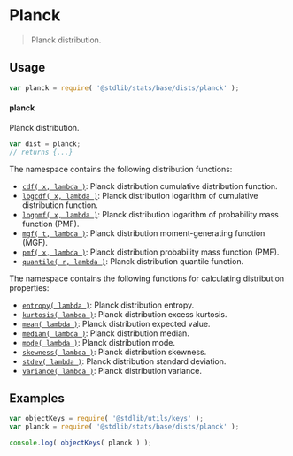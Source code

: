 <!--

@license Apache-2.0

Copyright (c) 2025 The Stdlib Authors.

Licensed under the Apache License, Version 2.0 (the "License");
you may not use this file except in compliance with the License.
You may obtain a copy of the License at

   http://www.apache.org/licenses/LICENSE-2.0

Unless required by applicable law or agreed to in writing, software
distributed under the License is distributed on an "AS IS" BASIS,
WITHOUT WARRANTIES OR CONDITIONS OF ANY KIND, either express or implied.
See the License for the specific language governing permissions and
limitations under the License.

-->

# Planck

> Planck distribution.

<section class="usage">

## Usage

```javascript
var planck = require( '@stdlib/stats/base/dists/planck' );
```

#### planck

Planck distribution.

```javascript
var dist = planck;
// returns {...}
```

The namespace contains the following distribution functions:

<!-- <toc pattern="*+(cdf|pmf|mgf|quantile)*"> -->

<div class="namespace-toc">

-   <span class="signature">[`cdf( x, lambda )`][@stdlib/stats/base/dists/planck/cdf]</span><span class="delimiter">: </span><span class="description">Planck distribution cumulative distribution function.</span>
-   <span class="signature">[`logcdf( x, lambda )`][@stdlib/stats/base/dists/planck/logcdf]</span><span class="delimiter">: </span><span class="description">Planck distribution logarithm of cumulative distribution function.</span>
-   <span class="signature">[`logpmf( x, lambda )`][@stdlib/stats/base/dists/planck/logpmf]</span><span class="delimiter">: </span><span class="description">Planck distribution logarithm of probability mass function (PMF).</span>
-   <span class="signature">[`mgf( t, lambda )`][@stdlib/stats/base/dists/planck/mgf]</span><span class="delimiter">: </span><span class="description">Planck distribution moment-generating function (MGF).</span>
-   <span class="signature">[`pmf( x, lambda )`][@stdlib/stats/base/dists/planck/pmf]</span><span class="delimiter">: </span><span class="description">Planck distribution probability mass function (PMF).</span>
-   <span class="signature">[`quantile( r, lambda )`][@stdlib/stats/base/dists/planck/quantile]</span><span class="delimiter">: </span><span class="description">Planck distribution quantile function.</span>

</div>

<!-- </toc> -->

The namespace contains the following functions for calculating distribution properties:

<!-- <toc pattern="*+(entropy|kurtosis|mean|median|mode|skewness|stdev|variance)*"> -->

<div class="namespace-toc">

-   <span class="signature">[`entropy( lambda )`][@stdlib/stats/base/dists/planck/entropy]</span><span class="delimiter">: </span><span class="description">Planck distribution entropy.</span>
-   <span class="signature">[`kurtosis( lambda )`][@stdlib/stats/base/dists/planck/kurtosis]</span><span class="delimiter">: </span><span class="description">Planck distribution excess kurtosis.</span>
-   <span class="signature">[`mean( lambda )`][@stdlib/stats/base/dists/planck/mean]</span><span class="delimiter">: </span><span class="description">Planck distribution expected value.</span>
-   <span class="signature">[`median( lambda )`][@stdlib/stats/base/dists/planck/median]</span><span class="delimiter">: </span><span class="description">Planck distribution median.</span>
-   <span class="signature">[`mode( lambda )`][@stdlib/stats/base/dists/planck/mode]</span><span class="delimiter">: </span><span class="description">Planck distribution mode.</span>
-   <span class="signature">[`skewness( lambda )`][@stdlib/stats/base/dists/planck/skewness]</span><span class="delimiter">: </span><span class="description">Planck distribution skewness.</span>
-   <span class="signature">[`stdev( lambda )`][@stdlib/stats/base/dists/planck/stdev]</span><span class="delimiter">: </span><span class="description">Planck distribution standard deviation.</span>
-   <span class="signature">[`variance( lambda )`][@stdlib/stats/base/dists/planck/variance]</span><span class="delimiter">: </span><span class="description">Planck distribution variance.</span>

</div>

<!-- </toc> -->

</section>

<!-- /.usage -->

<section class="examples">

## Examples

<!-- eslint no-undef: "error" -->

```javascript
var objectKeys = require( '@stdlib/utils/keys' );
var planck = require( '@stdlib/stats/base/dists/planck' );

console.log( objectKeys( planck ) );
```

</section>

<!-- /.examples -->

<!-- Section for related `stdlib` packages. Do not manually edit this section, as it is automatically populated. -->

<section class="related">

</section>

<!-- /.related -->

<!-- Section for all links. Make sure to keep an empty line after the `section` element and another before the `/section` close. -->

<section class="links">

[@stdlib/stats/base/dists/planck/cdf]: https://github.com/stdlib-js/stdlib/tree/develop/lib/node_modules/@stdlib/stats/base/dists/planck/cdf

[@stdlib/stats/base/dists/planck/entropy]: https://github.com/stdlib-js/stdlib/tree/develop/lib/node_modules/@stdlib/stats/base/dists/planck/entropy

[@stdlib/stats/base/dists/planck/kurtosis]: https://github.com/stdlib-js/stdlib/tree/develop/lib/node_modules/@stdlib/stats/base/dists/planck/kurtosis

[@stdlib/stats/base/dists/planck/logcdf]: https://github.com/stdlib-js/stdlib/tree/develop/lib/node_modules/@stdlib/stats/base/dists/planck/logcdf

[@stdlib/stats/base/dists/planck/logpmf]: https://github.com/stdlib-js/stdlib/tree/develop/lib/node_modules/@stdlib/stats/base/dists/planck/logpmf

[@stdlib/stats/base/dists/planck/mean]: https://github.com/stdlib-js/stdlib/tree/develop/lib/node_modules/@stdlib/stats/base/dists/planck/mean

[@stdlib/stats/base/dists/planck/median]: https://github.com/stdlib-js/stdlib/tree/develop/lib/node_modules/@stdlib/stats/base/dists/planck/median

[@stdlib/stats/base/dists/planck/mgf]: https://github.com/stdlib-js/stdlib/tree/develop/lib/node_modules/@stdlib/stats/base/dists/planck/mgf

[@stdlib/stats/base/dists/planck/mode]: https://github.com/stdlib-js/stdlib/tree/develop/lib/node_modules/@stdlib/stats/base/dists/planck/mode

[@stdlib/stats/base/dists/planck/pmf]: https://github.com/stdlib-js/stdlib/tree/develop/lib/node_modules/@stdlib/stats/base/dists/planck/pmf

[@stdlib/stats/base/dists/planck/quantile]: https://github.com/stdlib-js/stdlib/tree/develop/lib/node_modules/@stdlib/stats/base/dists/planck/quantile

[@stdlib/stats/base/dists/planck/skewness]: https://github.com/stdlib-js/stdlib/tree/develop/lib/node_modules/@stdlib/stats/base/dists/planck/skewness

[@stdlib/stats/base/dists/planck/stdev]: https://github.com/stdlib-js/stdlib/tree/develop/lib/node_modules/@stdlib/stats/base/dists/planck/stdev

[@stdlib/stats/base/dists/planck/variance]: https://github.com/stdlib-js/stdlib/tree/develop/lib/node_modules/@stdlib/stats/base/dists/planck/variance

</section>

<!-- /.links -->
